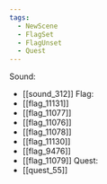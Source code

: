 ```yaml
---
tags:
  - NewScene
  - FlagSet
  - FlagUnset
  - Quest
---
```

Sound:
- [[sound_312]]
Flag:
- [[flag_11131]]
- [[flag_11077]]
- [[flag_11076]]
- [[flag_11078]]
- [[flag_11130]]
- [[flag_9476]]
- [[flag_11079]]
Quest:
- [[quest_55]]
